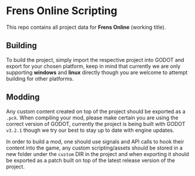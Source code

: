 # Frens Online Scripting

This repo contains all project data for **Frens Online** (working title).

## Building

To build the project, simply import the respective project into GODOT and export
 for your chosen platform, keep in mind that currently we are only supporting 
**windows** and **linux** directly though you are welcome to attempt building 
for other platforms.

## Modding

Any custom content created on top of the project should be exported as a `.pck`. 
When compiling your mod, please make certain you are using the correct version 
of GODOT, currently the project is being built with GODOT `v3.2.1` though we try 
our best to stay up to date with engine updates.

In order to build a mod, one should use signals and API calls to hook their 
content into the game, any custom scripting/assets should be stored in a new 
folder under the `custom` DIR in the project and when exporting it should be 
exported as a patch built on top of the latest release version of the project.

